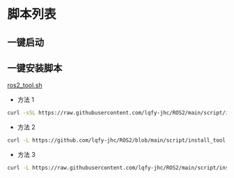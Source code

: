 # 脚本列表

## 一键启动

## 一键安装脚本

[ros2_tool.sh](https://github.com/lqfy-jhc/ROS2/blob/main/script/install_tool.sh)

- 方法 1

```sh
curl -sSL https://raw.githubusercontent.com/lqfy-jhc/ROS2/main/script/install_tool.sh | bash
```

- 方法 2

```sh
curl -L https://github.com/lqfy-jhc/ROS2/blob/main/script/install_tool.sh -o ~/install_tool.sh && chmod +x ~/install_tool.sh && gnome-terminal -t "运行脚本" -- bash -c "./install_tool.sh;exec bash"
```

- 方法 3

```sh
curl -L https://raw.githubusercontent.com/lqfy-jhc/ROS2/main/script/install_tool.sh -o ~/install_tool.sh && chmod +x ~/install_tool.sh && gnome-terminal -t "运行脚本" -- bash -c "./install_tool.sh;exec bash"
```
